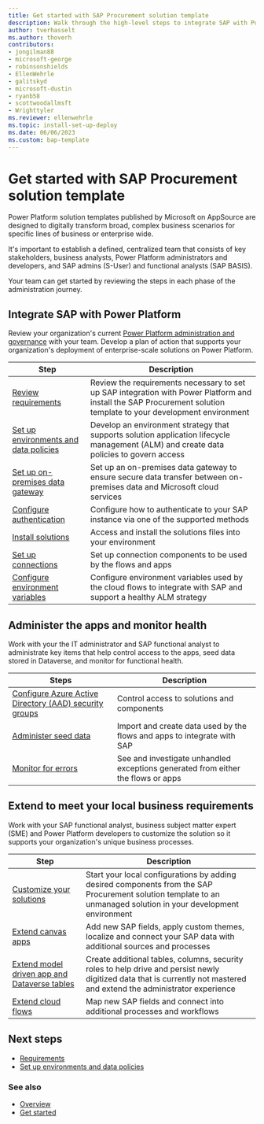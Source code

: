 ```yaml
---
title: Get started with SAP Procurement solution template
description: Walk through the high-level steps to integrate SAP with Power Platform and work with the SAP Procurement solution template.
author: tverhasselt
ms.author: thoverh
contributors:
- jongilman88
- microsoft-george
- robinsonshields
- EllenWehrle
- galitskyd
- microsoft-dustin
- ryanb58
- scottwoodallmsft
- Wrighttyler
ms.reviewer: ellenwehrle
ms.topic: install-set-up-deploy
ms.date: 06/06/2023
ms.custom: bap-template
---
```


# Get started with SAP Procurement solution template

Power Platform solution templates published by Microsoft on AppSource are designed to digitally transform broad, complex business scenarios for specific lines of business or enterprise wide.

It's important to establish a defined, centralized team that consists of key stakeholders, business analysts, Power Platform administrators and developers, and SAP admins (S-User) and functional analysts (SAP BASIS).

Your team can get started by reviewing the steps in each phase of the administration journey.

## Integrate SAP with Power Platform

Review your organization's current [Power Platform administration and governance](/power-platform/guidance/adoption/admin-best-practices) with your team. Develop a plan of action that supports your organization's deployment of enterprise-scale solutions on Power Platform.

| Step | Description |
| ----------- | ----------- |
| [Review requirements](requirements.md) | Review the requirements necessary to set up SAP integration with Power Platform and install the SAP Procurement solution template to your development environment |
| [Set up environments and data policies](set-up-connections.md) | Develop an environment strategy that supports solution application lifecycle management (ALM) and create data policies to govern access |
| [Set up on-premises data gateway](set-up-gateway.md) | Set up an on-premises data gateway to ensure secure data transfer between on-premises data and Microsoft cloud services |
| [Configure authentication](configure-authentication.md) | Configure how to authenticate to your SAP instance via one of the supported methods |
| [Install solutions](install.md) | Access and install the solutions files into your environment |
| [Set up connections](set-up-connections.md) | Set up connection components to be used by the flows and apps |
| [Configure environment variables](configure-environment-variables.md) | Configure environment variables used by the cloud flows to integrate with SAP and support a healthy ALM strategy |

## Administer the apps and monitor health

Work with your the IT administrator and SAP functional analyst to administrate key items that help control access to the apps, seed data stored in Dataverse, and monitor for functional health.

| Steps                                                                                                                   | Description                                                                      |
|-------------------------------------------------------------------------------------------------------------------------|----------------------------------------------------------------------------------|
| [Configure Azure Active Directory (AAD) security groups](configure-security-groups.md) | Control access to solutions and components |
| [Administer seed data](apply-seed-data.md)                                                                               | Import and create data used by the flows and apps to integrate with SAP          |
| [Monitor for errors](monitor-errors.md)                                                                             | See and investigate unhandled exceptions generated from either the flows or apps |

## Extend to meet your local business requirements

Work with your SAP functional analyst, business subject matter expert (SME) and Power Platform developers to customize the solution so it supports your organization's unique business processes.

| Step | Description |
| ----------- | ----------- |
| [Customize your solutions](customize-solutions.md) | Start your local configurations by adding desired components from the SAP Procurement solution template to an unmanaged solution in your development environment |
| [Extend canvas apps](extend-canvas-apps.md) | Add new SAP fields, apply custom themes, localize and connect your SAP data with additional sources and processes|
| [Extend model driven app and Dataverse tables](extend-model-apps-dataverse.md) | Create additional tables, columns, security roles to help drive and persist newly digitized data that is currently not mastered and extend the administrator experience |
| [Extend cloud flows](extend-cloud-flows.md) | Map new SAP fields and connect into additional processes and workflows|

## Next steps

- [Requirements](requirements.md)
- [Set up environments and data policies](set-up-environments-data-policies.md)

### See also

- [Overview](../overview.md)
- [Get started](get-started.md)